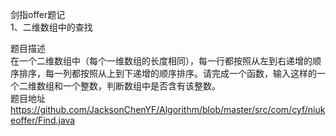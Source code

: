 剑指offer题记<br>
1、二维数组中的查找<br>

题目描述<br>
在一个二维数组中（每个一维数组的长度相同），每一行都按照从左到右递增的顺序排序，每一列都按照从上到下递增的顺序排序。请完成一个函数，输入这样的一个二维数组和一个整数，判断数组中是否含有该整数。<br>
题目地址<br>
https://github.com/JacksonChenYF/Algorithm/blob/master/src/com/cyf/niukeoffer/Find.java
